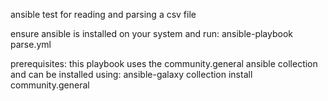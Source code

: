 ansible test for reading and parsing a csv file 

ensure ansible is installed on your system and run:
ansible-playbook parse.yml

prerequisites:
this playbook uses the community.general ansible collection and can be installed using:
ansible-galaxy collection install community.general
